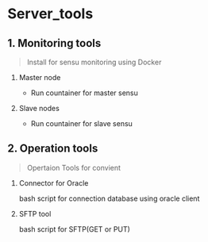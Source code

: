 # Server_tools

## 1. Monitoring tools

> Install for sensu monitoring using Docker

1. Master node

   - Run countainer for master sensu

2. Slave nodes

   - Run countainer for slave sensu

## 2. Operation tools

> Opertaion Tools for convient

1. Connector for Oracle

   bash script for connection database using oracle client

2. SFTP tool

   bash script for SFTP(GET or PUT)
